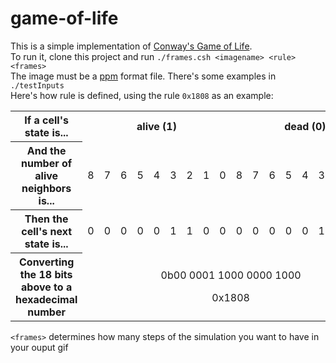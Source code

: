 # game-of-life

This is a simple implementation of [Conway's Game of Life](https://en.wikipedia.org/wiki/Conway%27s_Game_of_Life).  
To run it, clone this project and run `./frames.csh <imagename> <rule> <frames>`  
The image must be a [ppm](https://netpbm.sourceforge.net/doc/ppm.html) format file. There's some examples in `./testInputs`   
Here's how rule is defined, using the rule `0x1808` as an example:
<table>
  <tbody>
    <tr>
      <th>If a cell's state is...</th>
      <th colspan="9"> alive (1)</th>
      <th colspan="9"> dead (0)</th>
    </tr>
    <tr>
      <th>And the number of alive neighbors is...</th>
      <td>8</td>
      <td>7</td>
      <td>6</td>
      <td>5</td>
      <td>4</td>
      <td>3</td>
      <td>2</td>
      <td>1</td>
      <td>0</td>
      <td>8</td>
      <td>7</td>
      <td>6</td>
      <td>5</td>
      <td>4</td>
      <td>3</td>
      <td>2</td>
      <td>1</td>
      <td>0</td>
    </tr>
    <tr>
      <th>Then the cell's next state is...</th>
      <td>0</td>
      <td>0</td>
      <td>0</td>
      <td>0</td>
      <td>0</td>
      <td>1</td>
      <td>1</td>
      <td>0</td>
      <td>0</td>
      <td>0</td>
      <td>0</td>
      <td>0</td>
      <td>0</td>
      <td>0</td>
      <td>1</td>
      <td>0</td>
      <td>0</td>
      <td>0</td>
    </tr>
    <tr>
      <th>Converting the 18 bits above to a hexadecimal number</th>
      <td colspan="18"><p align="center">0b00 0001 1000 0000 1000</p>
        <p align="center">0x1808</p></td>
      </tr>
  </tbody>
</table>

`<frames>` determines how many steps of the simulation you want to have in your ouput gif
